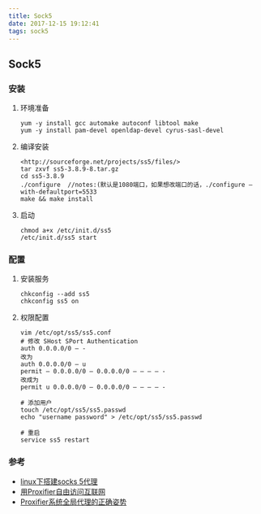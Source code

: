 ```yaml
---
title: Sock5
date: 2017-12-15 19:12:41
tags: sock5
---
```

## Sock5

### 安装
1. 环境准备
    ```
    yum -y install gcc automake autoconf libtool make
    yum -y install pam-devel openldap-devel cyrus-sasl-devel
    ```

2. 编译安装
    ```
    <http://sourceforge.net/projects/ss5/files/>
    tar zxvf ss5-3.8.9-8.tar.gz
    cd ss5-3.8.9
    ./configure  //notes:(默认是1080端口，如果想改端口的话，./configure –with-defaultport=5533
    make && make install
    ```

3. 启动
    ```
    chmod a+x /etc/init.d/ss5
    /etc/init.d/ss5 start 
    ```

### 配置
1. 安装服务
    ```
    chkconfig --add ss5
    chkconfig ss5 on
    ```

2. 权限配置
    ```
    vim /etc/opt/ss5/ss5.conf 
    # 修改 SHost SPort Authentication 
    auth 0.0.0.0/0 – -
    改为
    auth 0.0.0.0/0 – u
    permit – 0.0.0.0/0 – 0.0.0.0/0 – – – – -
    改成为
    permit u 0.0.0.0/0 – 0.0.0.0/0 – – – – -

    # 添加用户
    touch /etc/opt/ss5/ss5.passwd
    echo "username password" > /etc/opt/ss5/ss5.passwd

    # 重启
    service ss5 restart
    ```


### 参考
- [linux下搭建socks 5代理](http://www.ttlsa.com/linux/linux-setup-socks-5-ttlsa/)
- [用Proxifier自由访问互联网](http://awy.me/2014/06/yong-shadowsocks-he-proxifier-zi-you-fang-wen-hu-lian-wang/)
- [Proxifier系统全局代理的正确姿势](http://blackwolfsec.cc/2016/09/19/Proxifier_Shadowshocks/)










